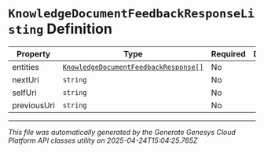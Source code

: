 # `KnowledgeDocumentFeedbackResponseListing` Definition

| Property | Type | Required | Description |
|----------|------|----------|-------------|
| entities | [`KnowledgeDocumentFeedbackResponse[]`](knowledgedocumentfeedbackresponse-definition.md) | No |  |
| nextUri | `string` | No |  |
| selfUri | `string` | No |  |
| previousUri | `string` | No |  |

---

*This file was automatically generated by the Generate Genesys Cloud Platform API classes utility on 2025-04-24T15:04:25.765Z*